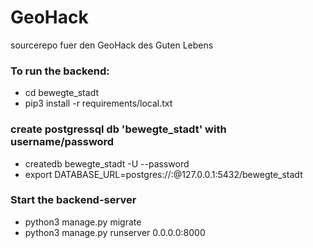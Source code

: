 # GeoHack
sourcerepo fuer den GeoHack des Guten Lebens


### To run the backend:
  * cd bewegte_stadt
  * pip3 install -r requirements/local.txt 

### create postgressql db 'bewegte_stadt' with username/password
  * createdb bewegte_stadt -U <username> --password <password>
  * export DATABASE_URL=postgres://<username>:<password>@127.0.0.1:5432/bewegte_stadt

### Start the backend-server
  * python3 manage.py migrate
  * python3 manage.py runserver 0.0.0.0:8000
